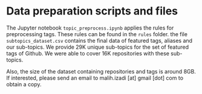 # Data preparation scripts and files
The Jupyter notebook `topic_preprocess.ipynb` applies the rules for preprocessing tags. 
These rules can be found in the `rules` folder.
the file `subtopics_dataset.csv` contains the final data of featured tags, aliases and our sub-topics.
We provide 29K unique sub-topics for the set of featured tags of Github. 
We were able to cover 16K repositories with these sub-topics.

Also, the size of the dataset containing repositories and tags is around 8GB. 
If interested, please send an email to malih.izadi [at] gmail [dot] com to obtain a copy.